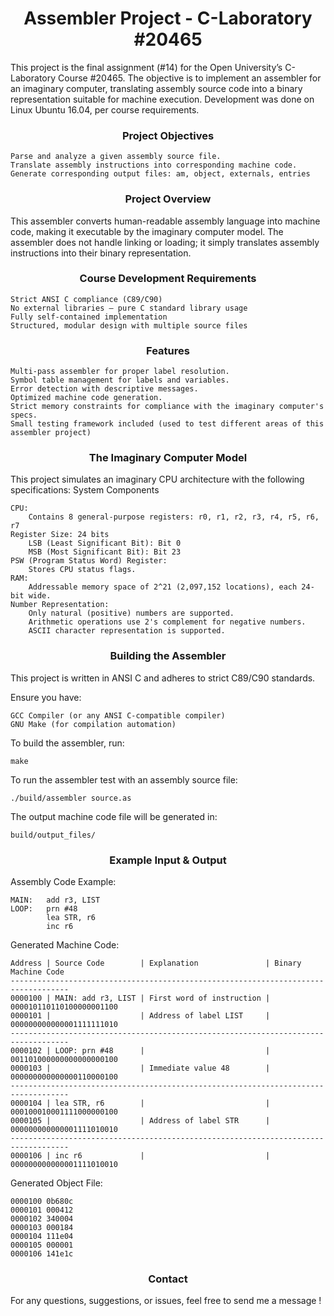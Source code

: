# <div align="center">Assembler Project - C-Laboratory #20465 </div>

This project is the final assignment (#14) for the Open University’s C-Laboratory Course #20465.
The objective is to implement an assembler for an imaginary computer, translating assembly source code into a binary representation suitable for machine execution.
Development was done on Linux Ubuntu 16.04, per course requirements.

### <div align="center"> Project Objectives </div>

    Parse and analyze a given assembly source file.
    Translate assembly instructions into corresponding machine code.
    Generate corresponding output files: am, object, externals, entries 

### <div align="center">Project Overview</div>

This assembler converts human-readable assembly language into machine code, making it executable by the imaginary computer model. 
The assembler does not handle linking or loading; it simply translates assembly instructions into their binary representation.


### <div align="center"> Course Development Requirements </div>


    Strict ANSI C compliance (C89/C90)
    No external libraries – pure C standard library usage
    Fully self-contained implementation
    Structured, modular design with multiple source files

### <div align="center">Features </div>

    Multi-pass assembler for proper label resolution.
    Symbol table management for labels and variables.
    Error detection with descriptive messages.
    Optimized machine code generation.
    Strict memory constraints for compliance with the imaginary computer's specs.
    Small testing framework included (used to test different areas of this assembler project) 

### <div align="center">The Imaginary Computer Model </div>

This project simulates an imaginary CPU architecture with the following specifications:
System Components

    CPU: 
        Contains 8 general-purpose registers: r0, r1, r2, r3, r4, r5, r6, r7
    Register Size: 24 bits
        LSB (Least Significant Bit): Bit 0
        MSB (Most Significant Bit): Bit 23
    PSW (Program Status Word) Register: 
        Stores CPU status flags.
    RAM: 
        Addressable memory space of 2^21 (2,097,152 locations), each 24-bit wide.
    Number Representation:
        Only natural (positive) numbers are supported.
        Arithmetic operations use 2's complement for negative numbers.
        ASCII character representation is supported.


### <div align="center"> Building the Assembler </div>

This project is written in ANSI C and adheres to strict C89/C90 standards.

Ensure you have:

    GCC Compiler (or any ANSI C-compatible compiler)
    GNU Make (for compilation automation)

To build the assembler, run:

    make

To run the assembler test with an assembly source file:

    ./build/assembler source.as

The output machine code file will be generated in:  
    
    build/output_files/

### <div align="center"> Example Input & Output </div>
Assembly Code Example:

    MAIN:   add r3, LIST
    LOOP:   prn #48
            lea STR, r6
            inc r6

Generated Machine Code:

    Address | Source Code        | Explanation               | Binary Machine Code
    -----------------------------------------------------------------------------------
    0000100 | MAIN: add r3, LIST | First word of instruction | 000010110110100000001100
    0000101 |                    | Address of label LIST     | 000000000000001111111010
    -----------------------------------------------------------------------------------
    0000102 | LOOP: prn #48      |                           | 001101000000000000000100
    0000103 |                    | Immediate value 48        | 000000000000000110000100
    -----------------------------------------------------------------------------------
    0000104 | lea STR, r6        |                           | 000100010001111000000100
    0000105 |                    | Address of label STR      | 000000000000001111010010
    -----------------------------------------------------------------------------------
    0000106 | inc r6             |                           | 000000000000001111010010

Generated Object File:
    
    0000100 0b680c
    0000101 000412
    0000102 340004
    0000103 000184
    0000104 111e04
    0000105 000001
    0000106 141e1c

### <div align="center"> Contact </div>
For any questions, suggestions, or issues, feel free to send me a message !
